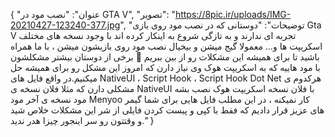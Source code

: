 {
  "عنوان": "نصب مود در GTA V",
  "تصویر": "https://8pic.ir/uploads/IMG-20210427-123240-377.jpg",
  "توضیحات": "دوستانی که در نصب مود روی بازی Gta V تجربه ای ندارند و به تازگی شروع به اینکار کرده اند با وجود نسخه های مختلف اسکریپت ها و… معمولا گیج میشن و بیخیال نصب مود روی بازیشون میشن ، با ما همراه باشید تا برای همیشه این مشکلات رو از بین ببریم 🙂 برخی از دوستان بیشتر مشکلشون با مود هاییه که به اسکریپت هوک وی نیاز دارن که امروز این مشکل رو برای همیشه حل میکنیم.در واقع فایل های NativeUI ، Script Hook ، Script Hook Dot Net هرکدوم ی مشکلی دارن که مثلا فلان نسخه ی NativeUI با فلان نسخه اسکریپت هوک نصب بشه مود نسخه ی آخر مود Menyoo کار نمیکنه ، در این مطلب فایل هایی برای شما گیمر های عزیز قرار دادیم که فقط با کپی و پیست کردن فایلی از شر این مشکلات خلاص شید و وقتتون رو سر اینجور چیزا هدر ندید."
}

